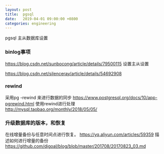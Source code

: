 ```yaml
---
layout: post
title:  pgsql
date:   2019-04-01 09:00:00 +0800
categories: engineering
---
```

pgsql 主从数据库设置
### binlog事项
https://blog.csdn.net/sunbocong/article/details/79500115
设置主从设置

https://blog.csdn.net/silenceray/article/details/54692908

### rewind
采用pg -rewind 来进行数据的同步
https://www.postgresql.org/docs/10/app-pgrewind.html
使用rewind进行处理
http://mysql.taobao.org/monthly/2018/05/05/

### 升级数据库的版本，和恢复
在线增量备份与任意时间点进行恢复。
https://yq.aliyun.com/articles/59359
描述如何进行增量的备份
https://github.com/digoal/blog/blob/master/201708/20170823_03.md
